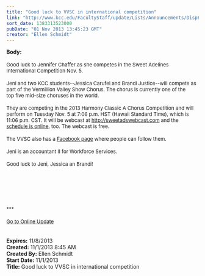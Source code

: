 ```yaml
---
title: "Good luck to VVSC in international competition"
link: "http://www.kcc.edu/FacultyStaff/update/Lists/Announcements/DispForm.aspx?ID=1311"
sort_date: 1383313523000
pubDate: "01 Nov 2013 13:45:23 GMT"
creator: "Ellen Schmidt"
---
```


<div><b>Body:</b> <div class="ExternalClassCECC06CCEE98484DAF7E6E7B57B6B6A9">
<div><br /><font size="2">Good luck to Jennifer Chaffer as she competes in the Sweet Adelines International Competition Nov. 5.</font></div>
<div><font size="2"></font> </div>
<div><font size="2">Jeni and two KCC students--Jessica Carufel and Brandi Justice--will compete as part of the Vermillion Valley Show Chorus. The chorus is currently one of the top five mid-size choruses in the world.</font></div>
<div><font size="2"></font> </div>
<div><font size="2">They are competing in the 2013 Harmony Classic A Chorus Competition and will perform on Tuesday Nov. 5 at 7:06 p.m. HST (Hawaii Standard Time), which is 11:06 p.m. CST. It will be webcast at </font><a href="http://sweetadswebcast.com/"><font size="2">http://sweetadswebcast.com</font></a><font size="2"> and the </font><a href="http://sweetadswebcast.com/webcast-schedule"><font size="2">schedule is online</font></a><font size="2">, too. The webcast is free.</font></div>
<div><font size="2"></font> </div>
<div><font size="2">The VVSC also has a </font><a href="https://www.facebook.com/VermillionValleyShowChorus"><font size="2">Facebook page</font></a><font size="2"> where people can follow them. </font></div>
<div><font size="2"></font> </div>
<div><font size="2">Jeni is an accountant II for Workforce Services.</font></div>
<div><font size="2"></font> </div>
<div><font size="2">Good luck to Jeni, Jessica an Brandi!</font></div>
<div> </div>
<div> </div>
<div> </div>
<div>
<div> </div>
<div><br /> </div>
<div><font size="2">***</font></div>
<div><font size="2"></font></div>
<div><font size="2"></font></div>
<div><font size="2"></font></div>
<div><font size="2"></font></div>
<div><font size="2"></font></div>
<div><font size="2"></font></div>
<div><font size="2"></font></div>
<div><font size="2"></font></div>
<div><font size="2"></font></div>
<div> </div>
<div><a href="/FacultyStaff/update/Pages/dailyupdate.aspx"><font size="2">Go to Online Update</font></a></div>
<div></div></div>
<div> </div>
<div> </div></div></div>
<div><b>Expires:</b> 11/8/2013</div>
<div><b>Created:</b> 11/1/2013 8:45 AM</div>
<div><b>Created By:</b> Ellen Schmidt</div>
<div><b>Start Date:</b> 11/1/2013</div>
<div><b>Title:</b> Good luck to VVSC in international competition</div>

